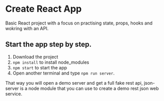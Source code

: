 # Create React App

Basic React project with a focus on practising state, props, hooks and wokring with an API.

## Start the app step by step.
1. Download the project
2. `npm install` to install node_modules
3. `npm start` to start the app
4. Open another terminal and type `npm run server`. 

That way you will open a demo server and get a full fake rest api, json-server is a node module that you can use to create a demo rest json web service.

